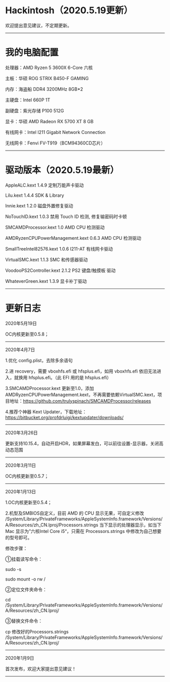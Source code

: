 # Hackintosh（2020.5.19更新）
欢迎提出意见建议，不定期更新。

---------------------------------------------------------

# 我的电脑配置

处理器：AMD Ryzen 5 3600X 6-Core 六核

主板：华硕 ROG STRIX B450-F GAMING

内存：海盗船 DDR4 3200MHz 8GB*2

主硬盘：Intel 660P 1T

副硬盘：紫光存储 P100 512G

显卡：华硕 AMD Radeon RX 5700 XT 8 GB

有线网卡：Intel I211 Gigabit Network Connection

无线网卡：Fenvi FV-T919（BCM94360CD芯片）

---------------------------------------------------------

# 驱动版本（2020.5.19最新）

AppleALC.kext
1.4.9
定制万能声卡驱动

Lilu.kext
1.4.4
SDK & Library

Innie.kext
1.2.0
磁盘外置修复驱动

NoTouchID.kext
1.0.3
禁用 Touch ID 检测, 修复输密码时卡顿

SMCAMDProcessor.kext
1.0
AMD CPU 检测驱动

AMDRyzenCPUPowerManagement.kext
0.6.3
AMD CPU 检测驱动

SmallTreeIntel82576.kext
1.0.6
I211-AT 有线网卡驱动

VirtualSMC.kext
1.1.3
SMC 和传感器驱动

VoodooPS2Controller.kext
2.1.2
PS2 键盘/触摸板 驱动

WhateverGreen.kext
1.3.9
显卡补丁驱动

---------------------------------------------------------
# 更新日志

2020年5月19日 

OC内核更新至0.5.8；

---------------------------------------------------------
2020年4月7日 

1.优化 config.plist，去除多余语句

2.进 recovery，需要 vboxhfs.efi 或 hfsplus.efi，如用 vboxhfs.efi 依旧无法进入，就换用 hfsplus.efi。（此 EFI 用的是 hfsplus.efi）

3.SMCAMDProcessor.kext 更新至1.0，添加 AMDRyzenCPUPowerManagement.kext，不再需要依赖VirtualSMC.kext，项目地址：https://github.com/trulyspinach/SMCAMDProcessor/releases

4.推荐个神器 Kext Updater，下载地址：https://bitbucket.org/profdrluigi/kextupdater/downloads/ 

---------------------------------------------------------

2020年3月26日 

更新支持10.15.4，自动开启HDR，如果屏幕发白，可以前往设置-显示器，关闭高动态范围

---------------------------------------------------------

2020年3月11日

OC内核更新至0.5.7；

---------------------------------------------------------

2020年1月13日 

1.OC内核更新至0.5.4；

2.机型及SMBIOS自定义，目前 AMD 的 CPU 显示无果，可自定义修改 /System/Library/PrivateFrameworks/AppleSystemInfo.framework/Versions/A/Resources/zh_CN.lproj/Processors.strings 当下显示的处理器显示，如当下 Mac 显示为”六核Intel Core i5“，只需在 Processors.strings 中修改为自己想要的型号即可。

修改步骤：

①挂载读写命令：

sudo -s

sudo mount -o rw /

②定位文件夹命令：

cd /System/Library/PrivateFrameworks/AppleSystemInfo.framework/Versions/A/Resources/zh_CN.lproj/

③替换文件命令：

cp 修改好的Processors.strings /System/Library/PrivateFrameworks/AppleSystemInfo.framework/Versions/A/Resources/zh_CN.lproj/

---------------------------------------------------------

2020年1月9日

首次发布，欢迎大家提出意见建议！

---------------------------------------------------------
